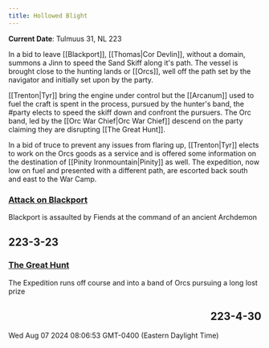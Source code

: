 ```yaml
---
title: Hollowed Blight
---
```

 **Current Date**: Tulmuus 31, NL 223

In a bid to leave [[Blackport]], [[Thomas|Cor Devlin]], without a domain, summons a Jinn to speed the Sand Skiff along it's path. The vessel is brought close to the hunting lands or [[Orcs]], well off the path set by the navigator and initially set upon by the party.

[[Trenton|Tyr]] bring the engine under control but the [[Arcanum]] used to fuel the craft is spent in the process, pursued by the hunter's band, the #party elects to speed the skiff down and confront the pursuers. The Orc band, led by the [[Orc War Chief|Orc War Chief]] descend on the party claiming they are disrupting [[The Great Hunt]].

In a bid of truce to prevent any issues from flaring up, [[Trenton|Tyr]] elects to work on the Orcs goods as a service and is offered some information on the destination of [[Pinity Ironmountain|Pinity]] as well. The expedition, now low on fuel and presented with a different path, are escorted back south and east to the War Camp.

<!--TIMELINE BEGIN tags='recap'-->
<div xmlns="http://www.w3.org/1999/xhtml"><div class="timeline"><div class="timeline-container timeline-left" timeline-date="00223-00003-00023-00000" collapsed="false" style="--timeline-indent: 0;"><div class="timeline-event-list" style="display: block"><div class="timeline-card"><article><h3><a class="internal-link" href="History/Attack on Blackport.md">Attack on Blackport</a></h3></article><p>Blackport is assaulted by Fiends at the command of an ancient Archdemon</p></div></div><h2 style="text-align: left;">223-3-23</h2></div><div class="timeline-container timeline-right" timeline-date="00223-00004-00030-00000" collapsed="false" style="--timeline-indent: 0;"><div class="timeline-event-list" style="display: block"><div class="timeline-card"><article><h3><a class="internal-link" href="History/The Great Hunt.md">The Great Hunt</a></h3></article><p>The Expedition runs off course and into a band of Orcs pursuing a long lost prize</p></div></div><h2 style="text-align: right;">223-4-30</h2></div></div><div class="timeline-rendered">Wed Aug 07 2024 08:06:53 GMT-0400 (Eastern Daylight Time)</div></div><!--TIMELINE END-->